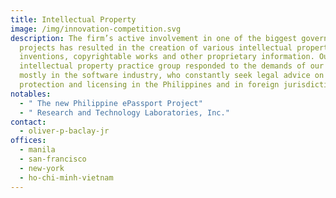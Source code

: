 ```yaml
---
title: Intellectual Property
image: /img/innovation-competition.svg
description: The firm’s active involvement in one of the biggest government
  projects has resulted in the creation of various intellectual property such as
  inventions, copyrightable works and other proprietary information. Our
  intellectual property practice group responded to the demands of our clients,
  mostly in the software industry, who constantly seek legal advice on IP
  protection and licensing in the Philippines and in foreign jurisdiction.
notables:
  - " The new Philippine ePassport Project"
  - " Research and Technology Laboratories, Inc."
contact:
  - oliver-p-baclay-jr
offices:
  - manila
  - san-francisco
  - new-york
  - ho-chi-minh-vietnam
---
```

